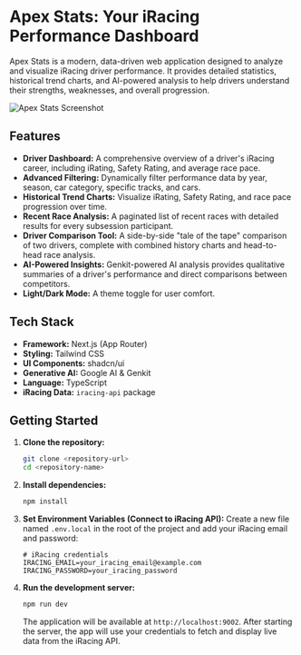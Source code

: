 # Apex Stats: Your iRacing Performance Dashboard

Apex Stats is a modern, data-driven web application designed to analyze and visualize iRacing driver performance. It provides detailed statistics, historical trend charts, and AI-powered analysis to help drivers understand their strengths, weaknesses, and overall progression.

![Apex Stats Screenshot](https://placehold.co/800x450.png)

## Features

- **Driver Dashboard:** A comprehensive overview of a driver's iRacing career, including iRating, Safety Rating, and average race pace.
- **Advanced Filtering:** Dynamically filter performance data by year, season, car category, specific tracks, and cars.
- **Historical Trend Charts:** Visualize iRating, Safety Rating, and race pace progression over time.
- **Recent Race Analysis:** A paginated list of recent races with detailed results for every subsession participant.
- **Driver Comparison Tool:** A side-by-side "tale of the tape" comparison of two drivers, complete with combined history charts and head-to-head race analysis.
- **AI-Powered Insights:** Genkit-powered AI analysis provides qualitative summaries of a driver's performance and direct comparisons between competitors.
- **Light/Dark Mode:** A theme toggle for user comfort.

## Tech Stack

- **Framework:** Next.js (App Router)
- **Styling:** Tailwind CSS
- **UI Components:** shadcn/ui
- **Generative AI:** Google AI & Genkit
- **Language:** TypeScript
- **iRacing Data:** `iracing-api` package

## Getting Started

1. **Clone the repository:**
   ```bash
   git clone <repository-url>
   cd <repository-name>
   ```

2. **Install dependencies:**
   ```bash
   npm install
   ```
   
3. **Set Environment Variables (Connect to iRacing API):**
   Create a new file named `.env.local` in the root of the project and add your iRacing email and password:
   ```.env.local
   # iRacing credentials
   IRACING_EMAIL=your_iracing_email@example.com
   IRACING_PASSWORD=your_iracing_password
   ```

4. **Run the development server:**
   ```bash
   npm run dev
   ```
   The application will be available at `http://localhost:9002`. After starting the server, the app will use your credentials to fetch and display live data from the iRacing API.
